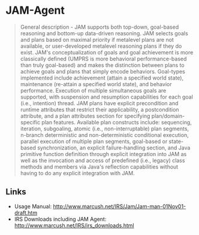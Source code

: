 # JAM-Agent

> General description - JAM supports both top-down, goal-based reasoning and bottom-up data-driven reasoning. JAM selects goals and plans based on maximal priority if metalevel plans are not available, or user-developed metalevel reasoning plans if they do exist. JAM's conceptualization of goals and goal achievement is more classically defined (UMPRS is more behavioral performance-based than truly goal-based) and makes the distinction between plans to achieve goals and plans that simply encode behaviors. Goal-types implemented include achievement (attain a specified world state), maintenance (re-attain a specified world state), and behavior performance. Execution of multiple simultaneous goals are supported, with suspension and resumption capabilities for each goal (i.e., intention) thread. JAM plans have explicit precondition and runtime attributes that restrict their applicability, a postcondition attribute, and a plan attributes section for specifying plan/domain-specific plan features. Available plan constructs include: sequencing, iteration, subgoaling, atomic (i.e., non-interruptable) plan segments, n-branch deterministic and non-deterministic conditional execution, parallel execution of multiple plan segments, goal-based or state-based synchronization, an explicit failure-handling section, and Java primitive function definition through explicit integration into JAM as well as the invocation and access of predefined (i.e., legacy) class methods and members via Java's reflection capabilities without having to do any explicit integration with JAM.

## Links

- Usage Manual: http://www.marcush.net/IRS/Jam/Jam-man-01Nov01-draft.htm
- IRS Downloads including JAM Agent: http://www.marcush.net/IRS/irs_downloads.html
